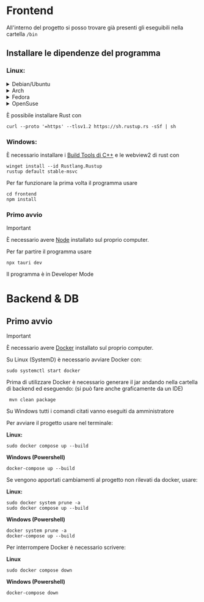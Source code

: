 
# Frontend
All'interno del progetto si posso trovare già presenti gli eseguibili nella cartella ```/bin```

## Installare le dipendenze del programma

### Linux:

<details>
<summary>Debian/Ubuntu</summary>

```shell
sudo apt update
sudo apt install libwebkit2gtk-4.0-dev \
    build-essential \
    curl \
    wget \
    file \
    libssl-dev \
    libgtk-3-dev \
    libayatana-appindicator3-dev \
    librsvg2-dev
```
</details>
<details>
<summary>Arch</summary>

```shell
sudo pacman -Syu
sudo pacman -S --needed \
    webkit2gtk \
    base-devel \
    curl \
    wget \
    file \
    openssl \
    appmenu-gtk-module \
    gtk3 \
    libappindicator-gtk3 \
    librsvg \
    libvips
```
</details>
<details>
<summary>Fedora</summary>

```shell
sudo dnf check-update
sudo dnf install webkit2gtk4.0-devel \
    openssl-devel \
    curl \
    wget \
    file \
    libappindicator-gtk3-devel \
    librsvg2-devel
sudo dnf group install "C Development Tools and Libraries"
```
</details>
<details> 
<summary>OpenSuse</summary>

```shell
sudo zypper up
sudo zypper in webkit2gtk3-soup2-devel \
    libopenssl-devel \
    curl \
    wget \
    file \
    libappindicator3-1 \
    librsvg-devel
sudo zypper in -t pattern devel_basis
```
</details>

È possibile installare Rust con

```shell
curl --proto '=https' --tlsv1.2 https://sh.rustup.rs -sSf | sh
```

### Windows:

È necessario installare i [Build Tools di C++](https://visualstudio.microsoft.com/visual-cpp-build-tools/)
e le webview2 di rust con

```shell
winget install --id Rustlang.Rustup
rustup default stable-msvc
```

Per far funzionare la prima volta il programma usare

```shell
cd frontend
npm install

```
### Primo avvio

> [!important]
> È necessario avere [Node](https://nodejs.org/en) installato sul proprio computer.

Per far partire il programma usare 

```shell
npx tauri dev
```

Il programma è in Developer Mode

# Backend & DB

## Primo avvio
> [!important]
> È necessario avere [Docker](https://docs.docker.com/engine/install/) installato sul proprio computer.

Su Linux (SystemD) è necessario avviare Docker con:
```shell
sudo systemctl start docker
```

Prima di utilizzare Docker è necessario generare il jar andando nella cartella di backend ed eseguendo: (si può
fare anche graficamente da un IDE)
```shell
 mvn clean package
 ```

Su Windows tutti i comandi citati vanno eseguiti da amministratore

Per avviare il progetto usare nel terminale:

**Linux:**
```shell
sudo docker compose up --build
```
**Windows (Powershell)**
```shell
docker-compose up --build
```

Se vengono apportati cambiamenti al progetto non rilevati da docker, usare:

**Linux:**
```shell
sudo docker system prune -a
sudo docker compose up --build
```
**Windows (Powershell)**
```shell
docker system prune -a
docker-compose up --build
```

Per interrompere Docker è necessario scrivere:

**Linux**
```shell
sudo docker compose down
```
**Windows (Powershell)**
```shell
docker-compose down
```
